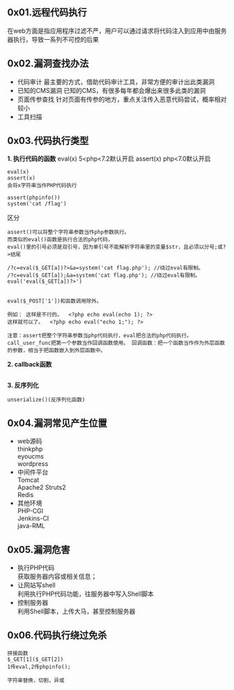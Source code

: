 
## **0x01.远程代码执行**

在web方面是指应用程序过滤不严，用户可以通过请求将代码注入到应用中由服务器执行，导致一系列不可控的后果

## **0x02.漏洞查找办法**

* 代码审计
  最主要的方式，借助代码审计工具，非常方便的审计出此类漏洞
* 已知的CMS漏洞
  已知的CMS，有很多每年都会爆出来很多此类的漏洞
* 页面传参查找
  针对页面有传参的地方，重点关注传入恶意代码尝试，概率相对较小
* 工具扫描

## **0x03.代码执行类型**

**1. 执行代码的函数**
eval(x)      5<php<7.2默认开启
assert(x)   php<7.0默认开启
 ```
eval(x)
assert(x)
会将x字符串当作PHP代码执行

assert(phpinfo())
system('cat /flag') 

```
区分
```
assert()可以将整个字符串参数当作php参数执行。
而类似的eval()函数是执行合法的php代码，
eval()里的引号必须是双引号，因为单引号不能解析字符串里的变量$str，且必须以分号;或?>结尾

/?c=eval($_GET[a])?>&a=system('cat flag.php'); //绕过eval有限制。
/?c=eval($_GET[a]);&a=system('cat flag.php'); //绕过eval有限制。
eval('eval($_GET[a])?>')


eval($_POST['1'])和函数调用除外。

例如： 这样是不行的。  <?php echo eval(echo 1); ?> 
这样就可以了。  <?php echo eval("echo 1;"); ?> 

注意：assert把整个字符串参数当php代码执行，eval把合法的php代码执行。  
call_user_func把第一个参数当作回调函数使用。 回调函数：把一个函数当作作为外层函数的参数，相当于把函数嵌入到外层函数中。
```

**2. callback函数**
```
```

**3. 反序列化**
```
unserialize()(反序列化函数)
```

## **0x04.漏洞常见产生位置**

* web源码\
  thinkphp\
  eyoucms\
  wordpress
* 中间件平台\
  Tomcat\
  Apache2 Struts2\
  Redis
* 其他环境\
  PHP-CGI\
  Jenkins-CI\
  java-RML

## **0x05.漏洞危害**

* 执行PHP代码\
  获取服务器内容或相关信息；
* 让网站写shell\
  利用执行PHP代码功能，往服务器中写入Shell脚本
* 控制服务器\
  利用Shell脚本，上传大马，甚至控制服务器
## **0x06.代码执行绕过免杀**
```
拼接函数
$_GET[1]($_GET[2])
1传eval,2传phpinfo();

字符串替换，切割，异或
```